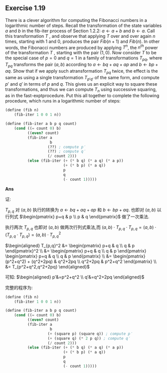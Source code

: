 ## Exercise 1.19

There is a clever algorithm for computing the Fibonacci numbers in a logarithmic number of steps. Recall the transformation of the state variables $a$ and $b$ in the fib-iter process of Section 1.2.2: $a\leftarrow a +b$ and $b\leftarrow a$. Call this transformation $T$ , and observe that applying $T$ over and over again $n$ times, starting with $1$ and $0$, produces the pair $Fib(n + 1)$ and $Fib(n)$. In other words, the Fibonacci numbers are produced by applying $T^n$, the $n^{th}$ power of the transformation $T$ , starting with the pair $(1, 0)$. Now consider $T$ to be the special case of $p = 0$ and $q = 1$ in a family of transformations $T_{pq}$, where $T_{pq}$ transforms the pair $(a, b)$ according to $a\leftarrow bq + aq + ap$ and $b\leftarrow bp + aq$. Show that if we apply such atransformation $T_{pq}$ twice, the effect is the same as using a single transformation $T_{p′q′}$ of the same form, and compute $p′$ and $q′$ in terms of $p$ and $q$. This gives us an explicit way to square these transformations, and thus we can compute $T_n$ using successive squaring, as in the fast-exptprocedure. Put this all together to complete the following procedure, which runs in a logarithmic number of steps:

```scheme
(define (fib n)
    (fib-iter 1 0 0 1 n))

(define (fib-iter a b p q count)
    (cond ((= count 0) b)
          ((even? count)
          (fib-iter a
                    b
                   (??) ; compute p′
                   (??) ; compute q′
                   (/ count 2)))
          (else (fib-iter (+ (* b q) (* a q) (* a p))
                          (+ (* b p) (* a q))
                          p
                          q
                          (- count 1)))))
```

**Ans**

证:

$T_{p,q}$ 对 $(a, b)$ 执行的转换为 $a\leftarrow bq + aq + ap$ 和 $b\leftarrow bp + aq$.
也即对 $(a,b)$ 以行列式 $\begin{pmatrix}
p+q & p \\
p & q
\end{pmatrix}$ 做了一次乘法.

执行两次 $T_{p,q}$ 也即对 $(a,b)$ 做两次行列式乘法,而 $(a,b)\cdot T_{p,q}\cdot T_{p,q}=(a,b)\cdot (T_{p,q}\cdot T_{p,q})=(a,b)\cdot T_{p,q}^2$

$\begin{aligned}
T_{p,q}^2 
&= 
\begin{pmatrix}
p+q & q \\
q & p
\end{pmatrix}^2 \\
&= 
\begin{pmatrix}
p+q & q \\
q & p
\end{pmatrix}
\begin{pmatrix}
p+q & q \\
q & p
\end{pmatrix} \\
&= 
\begin{pmatrix}
(p^2+q^2) + (q^2+2pq) & q^2+2pq \\
q^2+2pq & p^2+q^2
\end{pmatrix} \\
&= T_{p^2+q^2,q^2+2pq}
\end{aligned}$

可知:
$\begin{aligned}
p′&=p^2+q^2 \\
q′&=q^2+2pq
\end{aligned}$

完整的程序为:

```scheme
(define (fib n)
    (fib-iter 1 0 0 1 n))

(define (fib-iter a b p q count)
    (cond ((= count 0) b)
          ((even? count)
          (fib-iter a
                    b
                   (+ (square p) (square q)) ; compute p′
                   (+ (square q) (* 2 p q)) ; compute q′
                   (/ count 2)))
          (else (fib-iter (+ (* b q) (* a q) (* a p))
                          (+ (* b p) (* a q))
                          p
                          q
                          (- count 1)))))
```

